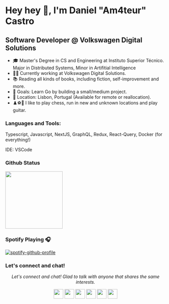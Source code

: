 # Hey hey 👋, I'm Daniel "Am4teur" Castro 

## Software Developer @ Volkswagen Digital Solutions

- 🎓 Master's Degree in CS and Engineering at Instituto Superior Técnico. Major in Distributed Systems, Minor in Artifitial Intelligence
- 👨‍💻 Currently working at Volkswagen Digital Solutions.
- 📚 Reading all kinds of books, including fiction, self-improvement and more.
- 🚀 Goals: Learn Go by building a small/medium project.
- 🏡 Location: Lisbon, Portugal (Available for remote or reallocation).
- ♟️⚽🎸 I like to play chess, run in new and unknown locations and play guitar.

### Languages and Tools:

[comment]: <> (Work in Progress...)

Typescript, Javascript, NextJS, GraphQL, Redux, React-Query, Docker (for everything!)

IDE: VSCode

### Github Status

<a href="https://github.com/Am4teur">
  <img height="180em" src="https://github-readme-stats-eight-theta.vercel.app/api/top-langs/?username=Am4teur&layout=compact&langs_count=8&theme=algolia"/>
</a>

### Spotify Playing 🎧

[![spotify-github-profile](https://spotify-github-profile.vercel.app/api/view?uid=8t3yg3z10pt3ehe5lnkzi5c72&cover_image=true&theme=novatorem)](https://spotify-github-profile.vercel.app/api/view?uid=8t3yg3z10pt3ehe5lnkzi5c72&redirect=true)

### Let's connect and chat!

<p align="center">
  <i>Let's connect and chat! Glad to talk with anyone that shares the same interests.</i>

  <p align="center">   
    <a href="https://www.linkedin.com/in/danieldmcastro/" alt="Linkedin"><img src="https://github.com/nitish-awasthi/nitish-awasthi/blob/master/174857.png" height="30" width="30"></a>
    <a href="mailto:daniel.7c.n12@gmail.com" alt="Contact me"><img src="https://github.com/nitish-awasthi/nitish-awasthi/blob/master/gmail-512.webp" height="30" width="30"></a>
    <a href="https://www.instagram.com/danieldmcastro/" alt="Instagram"><img src="https://github.com/nitish-awasthi/nitish-awasthi/blob/master/instagram-logo-png-transparent-background-hd-3.png" height="30" width="30"></a>
    <a href="https://www.facebook.com/daniel.castro.11/" alt="Facebook"><img src="https://github.com/nitish-awasthi/nitish-awasthi/blob/master/1024px-Facebook_Logo_(2019).png" height="30" width="30"></a>
    <a href="https://dev.to/am4teur" alt="dev.to"><img src="https://github.com/nitish-awasthi/nitish-awasthi/blob/master/download.png" height="30" width="30"></a>
    <a href="https://stackoverflow.com/users/11883240/am4teur" alt="Stackoverflow"><img src="https://github.com/nitish-awasthi/nitish-awasthi/blob/master/2113121.jpg" height="30" width="30"></a>
  </p>
</p>
